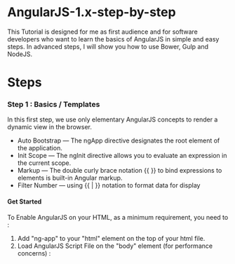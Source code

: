 # AngularJS-1.x-step-by-step
This Tutorial is designed for me as first audience and for software developers who want to learn the basics of AngularJS in simple and easy steps. In advanced steps, I will show you how to use Bower, Gulp and NodeJS.

# Steps

### Step 1 : Basics / Templates

In this first step, we use only elementary AngularJS concepts to render a dynamic view in the browser.

* Auto Bootstrap — The ngApp directive designates the root element of the application.
* Init Scope — The ngInit directive allows you to evaluate an expression in the current scope.   
* Markup — The double curly brace notation {{ }} to bind expressions to elements is built-in Angular markup.
* Filter Number — using {{ | }} notation to format data for display

#### Get Started

To Enable AngularJS on your HTML, as a minimum requirement,  you need to :

1.  Add "ng-app" to your "html" element on the top of your html file.
2.  Load AngularJS Script File on the "body" element (for performance concerns) : <script></script>





